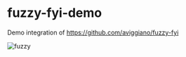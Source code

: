 # fuzzy-fyi-demo

Demo integration of https://github.com/aviggiano/fuzzy-fyi

<img src='https://app.fuzzy.fyi/api/badge.svg?projectId=4ecc450c-beca-4cec-a244-a4222a33d95d&ref=main' alt='fuzzy' />
